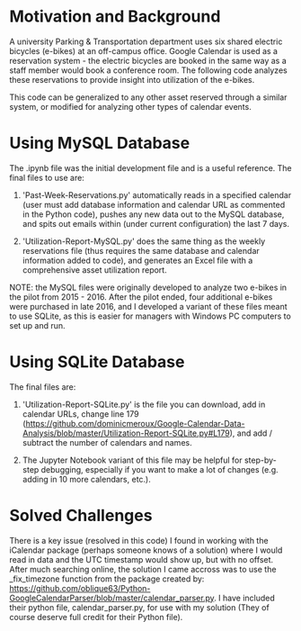 # Motivation and Background
A university Parking & Transportation department uses six shared electric bicycles (e-bikes) at an off-campus office. Google Calendar is used as a reservation system - the electric bicycles are booked in the same way as a staff member would book a conference room. The following code analyzes these reservations to provide insight into utilization of the e-bikes. 

This code can be generalized to any other asset reserved through a similar system, or modified for analyzing other types of calendar events. 

# Using MySQL Database
The .ipynb file was the initial development file and is a useful reference. The final files to use are:

1) 'Past-Week-Reservations.py' automatically reads in a specified calendar (user must add database information and calendar URL as commented in the Python code), pushes any new data out to the MySQL database, and spits out emails within (under current configuration) the last 7 days.

2) 'Utilization-Report-MySQL.py' does the same thing as the weekly reservations file (thus requires the same database and calendar information added to code), and generates an Excel file with a comprehensive asset utilization report. 

NOTE: the MySQL files were originally developed to analyze two e-bikes in the pilot from 2015 - 2016. After the pilot ended, four additional e-bikes were purchased in late 2016, and I developed a variant of these files meant to use SQLite, as this is easier for managers with Windows PC computers to set up and run. 

# Using SQLite Database

The final files are:

1) 'Utilization-Report-SQLite.py' is the file you can download, add in calendar URLs, change line 179 (https://github.com/dominicmeroux/Google-Calendar-Data-Analysis/blob/master/Utilization-Report-SQLite.py#L179), and add / subtract the number of calendars and names. 

2) The Jupyter Notebook variant of this file may be helpful for step-by-step debugging, especially if you want to make a lot of changes (e.g. adding in 10 more calendars, etc.). 

# Solved Challenges
There is a key issue (resolved in this code) I found in working with the iCalendar package (perhaps someone knows of a solution) 
where I would read in data and the UTC timestamp would show up, but with no offset. After much searching online, the solution I 
came accross was to use the _fix_timezone function from the package created by:
https://github.com/oblique63/Python-GoogleCalendarParser/blob/master/calendar_parser.py. I have included their python file,
calendar_parser.py, for use with my solution (They of course deserve full credit for their Python file). 
